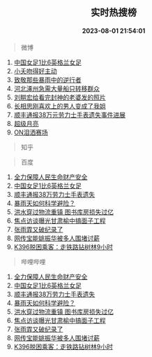 <div align="center"><h2>实时热搜榜</h2><h4>2023-08-01 21:54:01</h4></div>

> 微博  

1. [中国女足1比6英格兰女足](https://s.weibo.com/weibo?q=%23%E4%B8%AD%E5%9B%BD%E5%A5%B3%E8%B6%B31%E6%AF%946%E8%8B%B1%E6%A0%BC%E5%85%B0%E5%A5%B3%E8%B6%B3%23&t=31&band_rank=1&Refer=top)<br />
2. [小夭吻得好主动](https://s.weibo.com/weibo?q=%23%E5%B0%8F%E5%A4%AD%E5%90%BB%E5%BE%97%E5%A5%BD%E4%B8%BB%E5%8A%A8%23&t=31&band_rank=2&Refer=top)<br />
3. [致敬那些暴雨中的逆行者](https://s.weibo.com/weibo?q=%23%E8%87%B4%E6%95%AC%E9%82%A3%E4%BA%9B%E6%9A%B4%E9%9B%A8%E4%B8%AD%E7%9A%84%E9%80%86%E8%A1%8C%E8%80%85%23&t=31&band_rank=3&Refer=top)<br />
4. [河北涿州急需大量船只转移群众](https://s.weibo.com/weibo?q=%23%E6%B2%B3%E5%8C%97%E6%B6%BF%E5%B7%9E%E6%80%A5%E9%9C%80%E5%A4%A7%E9%87%8F%E8%88%B9%E5%8F%AA%E8%BD%AC%E7%A7%BB%E7%BE%A4%E4%BC%97%23&t=31&band_rank=4&Refer=top)<br />
5. [刘畊宏给看完封神的老婆发的照片](https://s.weibo.com/weibo?q=%23%E5%88%98%E7%95%8A%E5%AE%8F%E7%BB%99%E7%9C%8B%E5%AE%8C%E5%B0%81%E7%A5%9E%E7%9A%84%E8%80%81%E5%A9%86%E5%8F%91%E7%9A%84%E7%85%A7%E7%89%87%23&t=31&band_rank=5&Refer=top)<br />
6. [长相思刚喜欢上的男人变成了我姐](https://s.weibo.com/weibo?q=%23%E9%95%BF%E7%9B%B8%E6%80%9D%E5%88%9A%E5%96%9C%E6%AC%A2%E4%B8%8A%E7%9A%84%E7%94%B7%E4%BA%BA%E5%8F%98%E6%88%90%E4%BA%86%E6%88%91%E5%A7%90%23&t=31&band_rank=6&Refer=top)<br />
7. [顺丰通报38万元劳力士手表遗失事件进展](https://s.weibo.com/weibo?q=%23%E9%A1%BA%E4%B8%B0%E9%80%9A%E6%8A%A538%E4%B8%87%E5%85%83%E5%8A%B3%E5%8A%9B%E5%A3%AB%E6%89%8B%E8%A1%A8%E9%81%97%E5%A4%B1%E4%BA%8B%E4%BB%B6%E8%BF%9B%E5%B1%95%23&t=31&band_rank=7&Refer=top)<br />
8. [超级月亮](https://s.weibo.com/weibo?q=%E8%B6%85%E7%BA%A7%E6%9C%88%E4%BA%AE&t=31&band_rank=8&Refer=top)<br />
9. [ON泪洒赛场](https://s.weibo.com/weibo?q=%23ON%E6%B3%AA%E6%B4%92%E8%B5%9B%E5%9C%BA%23&t=31&band_rank=9&Refer=top)<br />

> 知乎  


> 百度  

1. [全力保障人民生命财产安全](https://www.baidu.com/s?wd=%E5%85%A8%E5%8A%9B%E4%BF%9D%E9%9A%9C%E4%BA%BA%E6%B0%91%E7%94%9F%E5%91%BD%E8%B4%A2%E4%BA%A7%E5%AE%89%E5%85%A8&sa=fyb_news&rsv_dl=fyb_news)<br />
2. [中国女足1比6英格兰女足](https://www.baidu.com/s?wd=%E4%B8%AD%E5%9B%BD%E5%A5%B3%E8%B6%B31%E6%AF%946%E8%8B%B1%E6%A0%BC%E5%85%B0%E5%A5%B3%E8%B6%B3&sa=fyb_news&rsv_dl=fyb_news)<br />
3. [顺丰通报38万劳力士手表遗失](https://www.baidu.com/s?wd=%E9%A1%BA%E4%B8%B0%E9%80%9A%E6%8A%A538%E4%B8%87%E5%8A%B3%E5%8A%9B%E5%A3%AB%E6%89%8B%E8%A1%A8%E9%81%97%E5%A4%B1&sa=fyb_news&rsv_dl=fyb_news)<br />
4. [暴雨天如何科学避险？](https://www.baidu.com/s?wd=%E6%9A%B4%E9%9B%A8%E5%A4%A9%E5%A6%82%E4%BD%95%E7%A7%91%E5%AD%A6%E9%81%BF%E9%99%A9%EF%BC%9F&sa=fyb_news&rsv_dl=fyb_news)<br />
5. [洪水穿过物流重镇 图书库房损失过亿](https://www.baidu.com/s?wd=%E6%B4%AA%E6%B0%B4%E7%A9%BF%E8%BF%87%E7%89%A9%E6%B5%81%E9%87%8D%E9%95%87+%E5%9B%BE%E4%B9%A6%E5%BA%93%E6%88%BF%E6%8D%9F%E5%A4%B1%E8%BF%87%E4%BA%BF&sa=fyb_news&rsv_dl=fyb_news)<br />
6. [焦点访谈曝光甘肃榆中搞面子工程](https://www.baidu.com/s?wd=%E7%84%A6%E7%82%B9%E8%AE%BF%E8%B0%88%E6%9B%9D%E5%85%89%E7%94%98%E8%82%83%E6%A6%86%E4%B8%AD%E6%90%9E%E9%9D%A2%E5%AD%90%E5%B7%A5%E7%A8%8B&sa=fyb_news&rsv_dl=fyb_news)<br />
7. [张雨霏又破纪录了](https://www.baidu.com/s?wd=%E5%BC%A0%E9%9B%A8%E9%9C%8F%E5%8F%88%E7%A0%B4%E7%BA%AA%E5%BD%95%E4%BA%86&sa=fyb_news&rsv_dl=fyb_news)<br />
8. [网传宝能姚振华被多人围堵讨薪](https://www.baidu.com/s?wd=%E7%BD%91%E4%BC%A0%E5%AE%9D%E8%83%BD%E5%A7%9A%E6%8C%AF%E5%8D%8E%E8%A2%AB%E5%A4%9A%E4%BA%BA%E5%9B%B4%E5%A0%B5%E8%AE%A8%E8%96%AA&sa=fyb_news&rsv_dl=fyb_news)<br />
9. [K396脱困乘客：走铁路钻树林9小时](https://www.baidu.com/s?wd=K396%E8%84%B1%E5%9B%B0%E4%B9%98%E5%AE%A2%EF%BC%9A%E8%B5%B0%E9%93%81%E8%B7%AF%E9%92%BB%E6%A0%91%E6%9E%979%E5%B0%8F%E6%97%B6&sa=fyb_news&rsv_dl=fyb_news)<br />

> 哔哩哔哩  

1. [全力保障人民生命财产安全](https://www.baidu.com/s?wd=%E5%85%A8%E5%8A%9B%E4%BF%9D%E9%9A%9C%E4%BA%BA%E6%B0%91%E7%94%9F%E5%91%BD%E8%B4%A2%E4%BA%A7%E5%AE%89%E5%85%A8&sa=fyb_news&rsv_dl=fyb_news)<br />
2. [中国女足1比6英格兰女足](https://www.baidu.com/s?wd=%E4%B8%AD%E5%9B%BD%E5%A5%B3%E8%B6%B31%E6%AF%946%E8%8B%B1%E6%A0%BC%E5%85%B0%E5%A5%B3%E8%B6%B3&sa=fyb_news&rsv_dl=fyb_news)<br />
3. [顺丰通报38万劳力士手表遗失](https://www.baidu.com/s?wd=%E9%A1%BA%E4%B8%B0%E9%80%9A%E6%8A%A538%E4%B8%87%E5%8A%B3%E5%8A%9B%E5%A3%AB%E6%89%8B%E8%A1%A8%E9%81%97%E5%A4%B1&sa=fyb_news&rsv_dl=fyb_news)<br />
4. [暴雨天如何科学避险？](https://www.baidu.com/s?wd=%E6%9A%B4%E9%9B%A8%E5%A4%A9%E5%A6%82%E4%BD%95%E7%A7%91%E5%AD%A6%E9%81%BF%E9%99%A9%EF%BC%9F&sa=fyb_news&rsv_dl=fyb_news)<br />
5. [洪水穿过物流重镇 图书库房损失过亿](https://www.baidu.com/s?wd=%E6%B4%AA%E6%B0%B4%E7%A9%BF%E8%BF%87%E7%89%A9%E6%B5%81%E9%87%8D%E9%95%87+%E5%9B%BE%E4%B9%A6%E5%BA%93%E6%88%BF%E6%8D%9F%E5%A4%B1%E8%BF%87%E4%BA%BF&sa=fyb_news&rsv_dl=fyb_news)<br />
6. [焦点访谈曝光甘肃榆中搞面子工程](https://www.baidu.com/s?wd=%E7%84%A6%E7%82%B9%E8%AE%BF%E8%B0%88%E6%9B%9D%E5%85%89%E7%94%98%E8%82%83%E6%A6%86%E4%B8%AD%E6%90%9E%E9%9D%A2%E5%AD%90%E5%B7%A5%E7%A8%8B&sa=fyb_news&rsv_dl=fyb_news)<br />
7. [张雨霏又破纪录了](https://www.baidu.com/s?wd=%E5%BC%A0%E9%9B%A8%E9%9C%8F%E5%8F%88%E7%A0%B4%E7%BA%AA%E5%BD%95%E4%BA%86&sa=fyb_news&rsv_dl=fyb_news)<br />
8. [网传宝能姚振华被多人围堵讨薪](https://www.baidu.com/s?wd=%E7%BD%91%E4%BC%A0%E5%AE%9D%E8%83%BD%E5%A7%9A%E6%8C%AF%E5%8D%8E%E8%A2%AB%E5%A4%9A%E4%BA%BA%E5%9B%B4%E5%A0%B5%E8%AE%A8%E8%96%AA&sa=fyb_news&rsv_dl=fyb_news)<br />
9. [K396脱困乘客：走铁路钻树林9小时](https://www.baidu.com/s?wd=K396%E8%84%B1%E5%9B%B0%E4%B9%98%E5%AE%A2%EF%BC%9A%E8%B5%B0%E9%93%81%E8%B7%AF%E9%92%BB%E6%A0%91%E6%9E%979%E5%B0%8F%E6%97%B6&sa=fyb_news&rsv_dl=fyb_news)<br />
